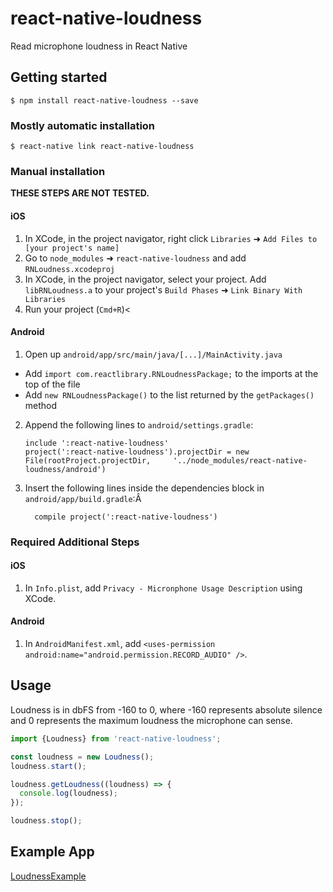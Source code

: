 
# react-native-loudness
Read microphone loudness in React Native

## Getting started

`$ npm install react-native-loudness --save`

### Mostly automatic installation

`$ react-native link react-native-loudness`

### Manual installation
__THESE STEPS ARE NOT TESTED.__

#### iOS

1. In XCode, in the project navigator, right click `Libraries` ➜ `Add Files to [your project's name]`
2. Go to `node_modules` ➜ `react-native-loudness` and add `RNLoudness.xcodeproj`
3. In XCode, in the project navigator, select your project. Add `libRNLoudness.a` to your project's `Build Phases` ➜ `Link Binary With Libraries`
4. Run your project (`Cmd+R`)<

#### Android

1. Open up `android/app/src/main/java/[...]/MainActivity.java`
  - Add `import com.reactlibrary.RNLoudnessPackage;` to the imports at the top of the file
  - Add `new RNLoudnessPackage()` to the list returned by the `getPackages()` method
2. Append the following lines to `android/settings.gradle`:
  	```
  	include ':react-native-loudness'
  	project(':react-native-loudness').projectDir = new File(rootProject.projectDir, 	'../node_modules/react-native-loudness/android')
  	```
3. Insert the following lines inside the dependencies block in `android/app/build.gradle`:Â
  	```
      compile project(':react-native-loudness')
  	```

### Required Additional Steps

#### iOS
1. In `Info.plist`, add `Privacy - Micronphone Usage Description` using XCode.

#### Android
1. In `AndroidManifest.xml`, add `<uses-permission android:name="android.permission.RECORD_AUDIO" />`.


## Usage
Loudness is in dbFS from -160 to 0, where -160 represents absolute silence and 0 represents the maximum loudness the microphone can sense.

```javascript
import {Loudness} from 'react-native-loudness';

const loudness = new Loudness();
loudness.start();

loudness.getLoudness((loudness) => {
  console.log(loudness);
});

loudness.stop();
```

## Example App
[LoudnessExample](https://github.com/fchenchen/LoudnessExample)
